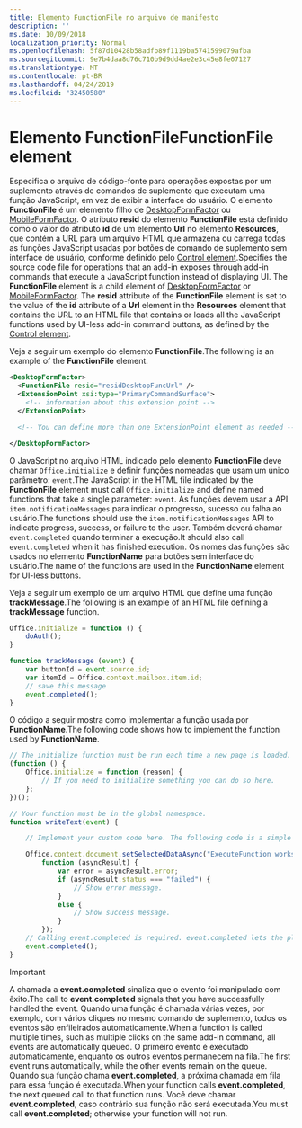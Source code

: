 ```yaml
---
title: Elemento FunctionFile no arquivo de manifesto
description: ''
ms.date: 10/09/2018
localization_priority: Normal
ms.openlocfilehash: 5f87d10428b58adfb89f1119ba5741599079afba
ms.sourcegitcommit: 9e7b4daa8d76c710b9d9dd4ae2e3c45e8fe07127
ms.translationtype: MT
ms.contentlocale: pt-BR
ms.lasthandoff: 04/24/2019
ms.locfileid: "32450580"
---
```

# <a name="functionfile-element"></a><span data-ttu-id="6f55b-102">Elemento FunctionFile</span><span class="sxs-lookup"><span data-stu-id="6f55b-102">FunctionFile element</span></span>

<span data-ttu-id="6f55b-p101">Especifica o arquivo de código-fonte para operações expostas por um suplemento através de comandos de suplemento que executam uma função JavaScript, em vez de exibir a interface do usuário. O elemento **FunctionFile** é um elemento filho de [DesktopFormFactor](desktopformfactor.md) ou [MobileFormFactor](mobileformfactor.md). O atributo **resid** do elemento **FunctionFile** está definido como o valor do atributo **id** de um elemento **Url** no elemento **Resources**, que contém a URL para um arquivo HTML que armazena ou carrega todas as funções JavaScript usadas por botões de comando de suplemento sem interface de usuário, conforme definido pelo [Control element](control.md).</span><span class="sxs-lookup"><span data-stu-id="6f55b-p101">Specifies the source code file for operations that an add-in exposes through add-in commands that execute a JavaScript function instead of displaying UI. The  **FunctionFile** element is a child element of [DesktopFormFactor](desktopformfactor.md) or [MobileFormFactor](mobileformfactor.md). The **resid** attribute of the **FunctionFile** element is set to the value of the **id** attribute of a **Url** element in the **Resources** element that contains the URL to an HTML file that contains or loads all  the JavaScript functions used by UI-less add-in command buttons, as defined by the [Control element](control.md).</span></span>

<span data-ttu-id="6f55b-106">Veja a seguir um exemplo do elemento **FunctionFile**.</span><span class="sxs-lookup"><span data-stu-id="6f55b-106">The following is an example of the  **FunctionFile** element.</span></span>

```XML
<DesktopFormFactor>
  <FunctionFile resid="residDesktopFuncUrl" />
  <ExtensionPoint xsi:type="PrimaryCommandSurface">
    <!-- information about this extension point -->
  </ExtensionPoint>

  <!-- You can define more than one ExtensionPoint element as needed -->

</DesktopFormFactor>
```

<span data-ttu-id="6f55b-107">O JavaScript no arquivo HTML indicado pelo elemento **FunctionFile** deve chamar `Office.initialize` e definir funções nomeadas que usam um único parâmetro: `event`.</span><span class="sxs-lookup"><span data-stu-id="6f55b-107">The JavaScript in the HTML file indicated by the  **FunctionFile** element must call `Office.initialize` and define named functions that take a single parameter: `event`.</span></span> <span data-ttu-id="6f55b-108">As funções devem usar a API `item.notificationMessages` para indicar o progresso, sucesso ou falha ao usuário.</span><span class="sxs-lookup"><span data-stu-id="6f55b-108">The functions should use the `item.notificationMessages` API to indicate progress, success, or failure to the user.</span></span> <span data-ttu-id="6f55b-109">Também deverá chamar `event.completed` quando terminar a execução.</span><span class="sxs-lookup"><span data-stu-id="6f55b-109">It should also call `event.completed` when it has finished execution.</span></span> <span data-ttu-id="6f55b-110">Os nomes das funções são usados no elemento **FunctionName** para botões sem interface do usuário.</span><span class="sxs-lookup"><span data-stu-id="6f55b-110">The name of the functions are used in the **FunctionName** element for UI-less buttons.</span></span>

<span data-ttu-id="6f55b-111">Veja a seguir um exemplo de um arquivo HTML que define uma função **trackMessage**.</span><span class="sxs-lookup"><span data-stu-id="6f55b-111">The following is an example of an HTML file defining a **trackMessage** function.</span></span>

```js
Office.initialize = function () {
    doAuth();
}

function trackMessage (event) {
    var buttonId = event.source.id;    
    var itemId = Office.context.mailbox.item.id;
    // save this message
    event.completed();
}
```

<span data-ttu-id="6f55b-112">O código a seguir mostra como implementar a função usada por **FunctionName**.</span><span class="sxs-lookup"><span data-stu-id="6f55b-112">The following code shows how to implement the function used by  **FunctionName**.</span></span>

```js
// The initialize function must be run each time a new page is loaded.
(function () {
    Office.initialize = function (reason) {
        // If you need to initialize something you can do so here.
    };
})();

// Your function must be in the global namespace.
function writeText(event) {

    // Implement your custom code here. The following code is a simple example.

    Office.context.document.setSelectedDataAsync("ExecuteFunction works. Button ID=" + event.source.id,
        function (asyncResult) {
            var error = asyncResult.error;
            if (asyncResult.status === "failed") {
                // Show error message.
            }
            else {
                // Show success message.
            }
        });
    // Calling event.completed is required. event.completed lets the platform know that processing has completed.
    event.completed();
}
```

> [!IMPORTANT]
> <span data-ttu-id="6f55b-113">A chamada a **event.completed** sinaliza que o evento foi manipulado com êxito.</span><span class="sxs-lookup"><span data-stu-id="6f55b-113">The call to  **event.completed** signals that you have successfully handled the event.</span></span> <span data-ttu-id="6f55b-114">Quando uma função é chamada várias vezes, por exemplo, com vários cliques no mesmo comando de suplemento, todos os eventos são enfileirados automaticamente.</span><span class="sxs-lookup"><span data-stu-id="6f55b-114">When a function is called multiple times, such as multiple clicks on the same add-in command, all events are automatically queued.</span></span> <span data-ttu-id="6f55b-115">O primeiro evento é executado automaticamente, enquanto os outros eventos permanecem na fila.</span><span class="sxs-lookup"><span data-stu-id="6f55b-115">The first event runs automatically, while the other events remain on the queue.</span></span> <span data-ttu-id="6f55b-116">Quando sua função chama **event.completed**, a próxima chamada em fila para essa função é executada.</span><span class="sxs-lookup"><span data-stu-id="6f55b-116">When your function calls **event.completed**, the next queued call to that function runs.</span></span> <span data-ttu-id="6f55b-117">Você deve chamar **event.completed**, caso contrário sua função não será executada.</span><span class="sxs-lookup"><span data-stu-id="6f55b-117">You must call **event.completed**; otherwise your function will not run.</span></span>
